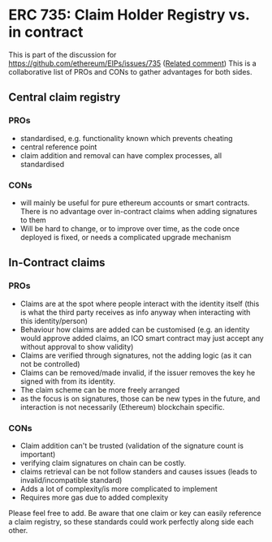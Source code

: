 # ERC 735: Claim Holder Registry vs. in contract

This is part of the discussion for <https://github.com/ethereum/EIPs/issues/735> ([Related comment](https://github.com/ethereum/EIPs/issues/735#issuecomment-337284218))
This is a collaborative list of PROs and CONs to gather advantages for both sides. 

## Central claim registry

### PROs

-   standardised, e.g. functionality known which prevents cheating
-   central reference  point
-   claim addition and removal can have complex processes, all standardised

### CONs

-   will mainly be useful for pure ethereum accounts or smart contracts. There is no advantage over in-contract claims when adding signatures to them
-   Will be hard to change, or to improve over time, as the code once deployed is fixed, or needs a complicated upgrade mechanism

## In-Contract claims

### PROs

-   Claims are at the spot where people interact with the identity itself (this is what the third party receives as info anyway when interacting with this identity/person)
-   Behaviour how claims are added can be customised (e.g. an identity would approve added claims, an ICO smart contract may just accept any without approval to show validity)
-   Claims are verified through signatures, not the adding logic (as it can not be controlled)
-   Claims can be removed/made invalid, if the issuer removes the key he signed with from its identity.
-   The claim scheme can be more freely arranged
-   as the focus is on signatures, those can be new types in the future, and interaction is not necessarily (Ethereum) blockchain specific.

### CONs

-   Claim addition can't be trusted (validation of the signature count is important)
-   verifying claim signatures on chain can be costly.
-   claims retrieval can be not follow standers and causes issues (leads to invalid/incompatible standard)
-   Adds a lot of complexity/is more complicated to implement
-   Requires more gas due to added complexity

Please feel free to add.
Be aware that one claim or key can easily reference a claim registry, so these standards could work perfectly along side each other.
